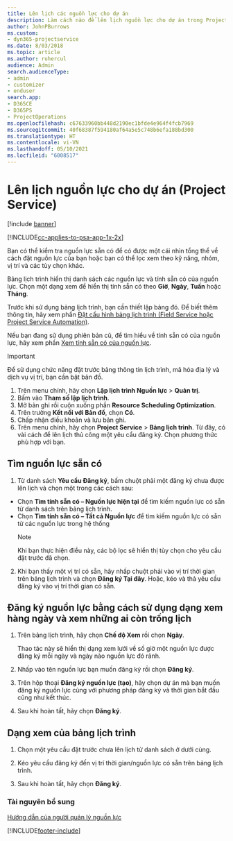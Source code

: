 ```yaml
---
title: Lên lịch các nguồn lực cho dự án
description: Làm cách nào để lên lịch nguồn lực cho dự án trong Project Service
author: JohnPBurrows
ms.custom:
- dyn365-projectservice
ms.date: 8/03/2018
ms.topic: article
ms.author: ruhercul
audience: Admin
search.audienceType:
- admin
- customizer
- enduser
search.app:
- D365CE
- D365PS
- ProjectOperations
ms.openlocfilehash: c67633960bb448d2190ec1bfde4e964f4fcb7969
ms.sourcegitcommit: 40f68387f594180af64a5e5c748b6efa188bd300
ms.translationtype: HT
ms.contentlocale: vi-VN
ms.lasthandoff: 05/10/2021
ms.locfileid: "6008517"
---
```

# <a name="schedule-resources-for-a-project-project-service"></a>Lên lịch nguồn lực cho dự án (Project Service)

[!include [banner](../includes/psa-now-project-operations.md)]

[!INCLUDE[cc-applies-to-psa-app-1x-2x](../includes/cc-applies-to-psa-app-1x-2x.md)]

Bạn có thể kiểm tra nguồn lực sẵn có để có được một cái nhìn tổng thể về cách đặt nguồn lực của bạn hoặc bạn có thể lọc xem theo kỹ năng, nhóm, vị trí và các tùy chọn khác.  
  
Bảng lịch trình hiển thị danh sách các nguồn lực và tính sẵn có của nguồn lực. Chọn một dạng xem để hiển thị tính sẵn có theo **Giờ**, **Ngày**, **Tuần** hoặc **Tháng**.  
  
Trước khi sử dụng bảng lịch trình, bạn cần thiết lập bảng đó. Để biết thêm thông tin, hãy xem phần [Đặt cấu hình bảng lịch trình (Field Service hoặc Project Service Automation)](/dynamics365/field-service/configure-schedule-board).
  
Nếu bạn đang sử dụng phiên bản cũ, để tìm hiểu về tính sẵn có của nguồn lực, hãy xem phần [Xem tính sẵn có của nguồn lực](../psa/view-resource-availability.md).  

> [!IMPORTANT]
>  Để sử dụng chức năng đặt trước bảng thông tin lịch trình, mã hóa địa lý và dịch vụ vị trí, bạn cần bật bản đồ.  
> 
> 1. Trên menu chính, hãy chọn **Lập lịch trình Nguồn lực** > **Quản trị**.  
> 2. Bấm vào **Tham số lập lịch trình**.  
> 3. Mở bản ghi rồi cuộn xuống phần **Resource Scheduling Optimization**.  
> 4. Trên trường **Kết nối với Bản đồ**, chọn **Có**.  
> 5. Chấp nhận điều khoản và lưu bản ghi.  
> 6. Trên menu chính, hãy chọn **Project Service** > **Bảng lịch trình**. Từ đây, có vài cách để lên lịch thủ công một yêu cầu đăng ký. Chọn phương thức phù hợp với bạn.
  
## <a name="find-available-resources"></a>Tìm nguồn lực sẵn có

1.  Từ danh sách **Yêu cầu Đăng ký**, bấm chuột phải một đăng ký chưa được lên lịch và chọn một trong các cách sau:  
  
- Chọn **Tìm tính sẵn có – Nguồn lực hiện tại** để tìm kiếm nguồn lực có sẵn từ danh sách trên bảng lịch trình.  
- Chọn **Tìm tính sẵn có – Tất cả Nguồn lực** để tìm kiếm nguồn lực có sẵn từ các nguồn lực trong hệ thống  
   > [!NOTE]
   >  Khi bạn thực hiện điều này, các bộ lọc sẽ hiển thị tùy chọn cho yêu cầu đặt trước đã chọn.  
  
2. Khi bạn thấy một vị trí có sẵn, hãy nhấp chuột phải vào vị trí thời gian trên bảng lịch trình và chọn **Đăng ký Tại đây**. Hoặc, kéo và thả yêu cầu đăng ký vào vị trí thời gian có sẵn.  
  

## <a name="book-a-resource-using-the-daily-view-and-find-whos-under-booked"></a>Đăng ký nguồn lực bằng cách sử dụng dạng xem hàng ngày và xem những ai còn trống lịch
  
1.  Trên bảng lịch trình, hãy chọn **Chế độ Xem** rồi chọn **Ngày**.  
  
    Thao tác này sẽ hiển thị dạng xem lưới về số giờ một nguồn lực được đăng ký mỗi ngày và ngày nào nguồn lực đó rảnh.  
  
2.  Nhấp vào tên nguồn lực bạn muốn đăng ký rồi chọn **Đăng ký**.  
  
3.  Trên hộp thoại **Đăng ký nguồn lực (tạo)**, hãy chọn dự án mà bạn muốn đăng ký nguồn lực cùng với phương pháp đăng ký và thời gian bắt đầu cũng như kết thúc.  
  
4.  Sau khi hoàn tất, hãy chọn **Đăng ký**.  
  
## <a name="view-to-the-schedule-board"></a>Dạng xem của bảng lịch trình
  
1.  Chọn một yêu cầu đặt trước chưa lên lịch từ danh sách ở dưới cùng.  
  
2.  Kéo yêu cầu đăng ký đến vị trí thời gian/nguồn lực có sẵn trên bảng lịch trình.  
  
3.  Sau khi hoàn tất, hãy chọn **Đăng ký**.  
  
### <a name="additional-resources"></a>Tài nguyên bổ sung  
 [Hướng dẫn của người quản lý nguồn lực](../psa/resource-manager-guide.md)


[!INCLUDE[footer-include](../includes/footer-banner.md)]